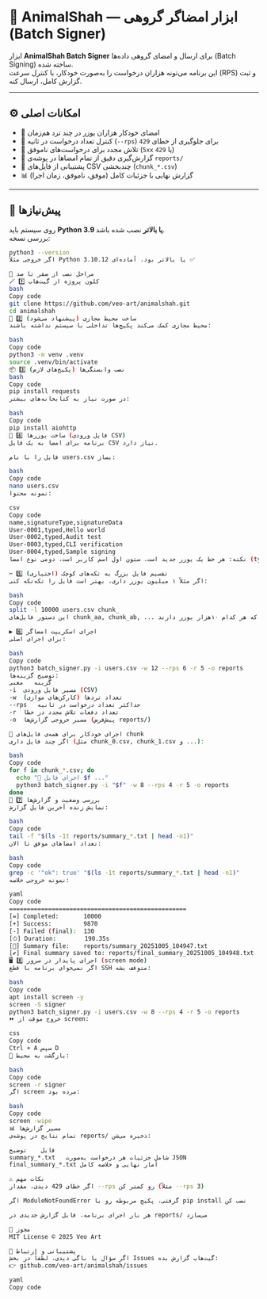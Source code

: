 # 🦊 AnimalShah — ابزار امضاگر گروهی (Batch Signer)

ابزار **AnimalShah Batch Signer** برای ارسال و امضای گروهی داده‌ها (Batch Signing) ساخته شده.  
این برنامه می‌تونه هزاران درخواست را به‌صورت خودکار، با کنترل سرعت (RPS) و ثبت گزارش کامل، ارسال کنه.

---

## ⚙️ امکانات اصلی
- 🚀 امضای خودکار هزاران یوزر در چند ترد هم‌زمان  
- 🚦 کنترل تعداد درخواست در ثانیه (`--rps`) برای جلوگیری از خطای `429`  
- 🔁 تلاش مجدد برای درخواست‌های ناموفق (`5xx` یا `429`)  
- 🧾 گزارش‌گیری دقیق از تمام امضاها در پوشه‌ی `reports/`  
- 🧮 پشتیبانی از فایل‌های CSV چندبخشی (`chunk_*.csv`)  
- 📊 گزارش نهایی با جزئیات کامل (موفق، ناموفق، زمان اجرا)

---

## 🧩 پیش‌نیازها
روی سیستم باید **Python 3.9 یا بالاتر** نصب شده باشد.  
بررسی نسخه:

```bash
python3 --version
اگر خروجی مثلاً Python 3.10.12 یا بالاتر بود، آماده‌ای ✅

🧱 مراحل نصب از صفر تا صد
🪄 1️⃣ کلون پروژه از گیت‌هاب
bash
Copy code
git clone https://github.com/veo-art/animalshah.git
cd animalshah
🧰 2️⃣ ساخت محیط مجازی (پیشنهاد می‌شود)
محیط مجازی کمک می‌کند پکیج‌ها تداخلی با سیستم نداشته باشند:

bash
Copy code
python3 -m venv .venv
source .venv/bin/activate
📦 3️⃣ نصب وابستگی‌ها (پکیج‌های لازم)
bash
Copy code
pip install requests
در صورت نیاز به کتابخانه‌های بیشتر:

bash
Copy code
pip install aiohttp
👤 4️⃣ ساخت یوزرها (فایل ورودی CSV)
برنامه برای امضا به یک فایل CSV نیاز دارد.

فایل را با نام users.csv بساز:

bash
Copy code
nano users.csv
نمونه محتوا:

csv
Copy code
name,signatureType,signatureData
User-0001,typed,Hello world
User-0002,typed,Audit test
User-0003,typed,CLI verification
User-0004,typed,Sample signing
نکته: هر خط یک یوزر جدید است. ستون اول اسم کاربر است، دومی نوع امضا (typed) و سومی داده‌ی امضا (متن دلخواه).

✂️ 5️⃣ تقسیم فایل بزرگ به تکه‌های کوچک (اختیاری)
اگر مثلاً ۱ میلیون یوزر داری، بهتر است فایل را تکه‌تکه کنی:

bash
Copy code
split -l 10000 users.csv chunk_
این دستور فایل‌های chunk_aa, chunk_ab, ... می‌سازد که هر کدام ۱۰هزار یوزر دارند.

▶️ 6️⃣ اجرای اسکریپت امضاگر
برای اجرای اصلی:

bash
Copy code
python3 batch_signer.py -i users.csv -w 12 --rps 6 -r 5 -o reports
توضیح گزینه‌ها:
گزینه	معنی
-i	مسیر فایل ورودی (CSV)
-w	تعداد تردها (کارکن‌های موازی)
--rps	حداکثر تعداد درخواست در ثانیه
-r	تعداد دفعات تلاش مجدد در خطا
-o	مسیر خروجی گزارش‌ها (پیش‌فرض reports/)

🔁 اجرای خودکار برای همه‌ی فایل‌های chunk
اگر چند فایل داری (مثل chunk_0.csv, chunk_1.csv و ...):

bash
Copy code
for f in chunk_*.csv; do
  echo "🚀 اجرای فایل $f ..."
  python3 batch_signer.py -i "$f" -w 8 --rps 4 -r 5 -o reports
done
🧾 7️⃣ بررسی وضعیت و گزارش‌ها
نمایش زنده آخرین فایل گزارش:

bash
Copy code
tail -f "$(ls -1t reports/summary_*.txt | head -n1)"
تعداد امضاهای موفق تا الان:

bash
Copy code
grep -c '"ok": true' "$(ls -1t reports/summary_*.txt | head -n1)"
نمونه خروجی خلاصه:

yaml
Copy code
==================================================
[=] Completed:       10000
[+] Success:         9870
[-] Failed (final):  130
[⏱] Duration:        190.35s
[📝] Summary file:    reports/summary_20251005_104947.txt
[✔] Final summary saved to: reports/final_summary_20251005_104948.txt
🖥️ 8️⃣ اجرای پایدار در سرور (screen mode)
اگر نمی‌خوای برنامه با قطع SSH متوقف بشه:

bash
Copy code
apt install screen -y
screen -S signer
python3 batch_signer.py -i users.csv -w 8 --rps 4 -r 5 -o reports
⏩ خروج موقت از screen:

css
Copy code
Ctrl + A سپس D
🔁 بازگشت به محیط:

bash
Copy code
screen -r signer
اگر screen مرده بود:

bash
Copy code
screen -wipe
📊 مسیر گزارش‌ها
تمام نتایج در پوشه‌ی reports/ ذخیره می‌شن:

فایل	توضیح
summary_*.txt	شامل جزئیات هر درخواست به‌صورت JSON
final_summary_*.txt	آمار نهایی و خلاصه کامل

⚠️ نکات مهم
اگر خطای 429 دیدی، مقدار --rps رو کمتر کن (مثلاً --rps 3)

اگر ModuleNotFoundError گرفتی، پکیج مربوطه رو با pip install نصب کن

هر بار اجرای برنامه، فایل گزارش جدیدی در reports/ می‌سازد

📄 مجوز
MIT License © 2025 Veo Art

💬 پشتیبانی و ارتباط
اگر سؤال یا باگی دیدی، لطفاً در بخش Issues گیت‌هاب گزارش بده:
👉 github.com/veo-art/animalshah/issues

yaml
Copy code
